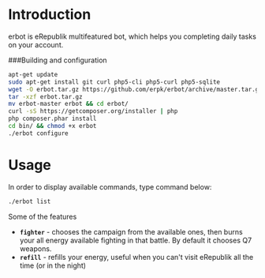 Introduction
=====
erbot is eRepublik multifeatured bot, which helps you completing daily tasks on your account.

###Building and configuration
```bash
apt-get update
sudo apt-get install git curl php5-cli php5-curl php5-sqlite
wget -O erbot.tar.gz https://github.com/erpk/erbot/archive/master.tar.gz
tar -xzf erbot.tar.gz
mv erbot-master erbot && cd erbot/
curl -sS https://getcomposer.org/installer | php
php composer.phar install
cd bin/ && chmod +x erbot
./erbot configure
```
Usage
=====
In order to display available commands, type command below:
```bash
./erbot list
```

Some of the features
* **`fighter`** - chooses the campaign from the available ones, then burns your all energy available fighting in that battle.  By default it chooses Q7 weapons.
* **`refill`** - refills your energy, useful when you can't visit eRepublik all the time (or in the night)
